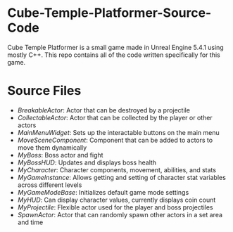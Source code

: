 # Cube-Temple-Platformer-Source-Code
Cube Temple Platformer is a small game made in Unreal Engine 5.4.1 using mostly C++. This repo contains all of the code written specifically for this game.

# Source Files
* *BreakableActor*: Actor that can be destroyed by a projectile
* *CollectableActor*: Actor that can be collected by the player or other actors
* *MainMenuWidget*: Sets up the interactable buttons on the main menu
* *MoveSceneComponent*: Component that can be added to actors to move them dynamically
* *MyBoss*: Boss actor and fight
* *MyBossHUD*: Updates and displays boss health
* *MyCharacter*: Character components, movement, abilities, and stats
* *MyGameInstance*: Allows getting and setting of character stat variables across different levels
* *MyGameModeBase*: Initializes default game mode settings
* *MyHUD*: Can display character values, currently displays coin count
* *MyProjectile*: Flexible actor used for the player and boss projectiles
* *SpawnActor*: Actor that can randomly spawn other actors in a set area and time
